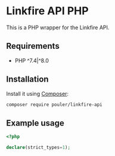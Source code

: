 # Linkfire API PHP

This is a PHP wrapper for the Linkfire API.

## Requirements
* PHP ^7.4|^8.0

## Installation
Install it using [Composer](https://getcomposer.org/):

```sh
composer require pouler/linkfire-api
```

## Example usage
```php
<?php 

declare(strict_types=1);

```
